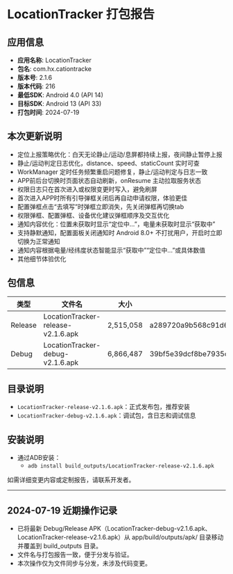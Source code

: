 # LocationTracker 打包报告

## 应用信息
- **应用名称**: LocationTracker
- **包名**: com.hx.cationtracke
- **版本号**: 2.1.6
- **版本代码**: 216
- **最低SDK**: Android 4.0 (API 14)
- **目标SDK**: Android 13 (API 33)
- **打包时间**: 2024-07-19

## 本次更新说明
- 定位上报策略优化：白天无论静止/运动/息屏都持续上报，夜间静止暂停上报
- 静止/运动判定日志优化，distance、speed、staticCount 实时可查
- WorkManager 定时任务频繁重启问题修复，静止/运动判定与日志一致
- APP前后台切换时页面状态自动刷新，onResume 主动拉取服务状态
- 权限日志只在首次进入或权限变更时写入，避免刷屏
- 首次进入APP时所有引导弹框关闭后再自动申请权限，体验更佳
- 配置弹框点击“去填写”时弹框立即消失，先关闭弹框再切换tab
- 权限弹框、配置弹框、设备优化建议弹框顺序及交互优化
- 通知内容优化：位置未获取时显示“定位中...”，电量未获取时显示“获取中”
- 支持静默通知，配置面板关闭通知时 Android 8.0+ 不打扰用户，开启时立即切换为正常通知
- 通知内容根据电量/经纬度状态智能显示“获取中”“定位中...”或具体数值
- 其他细节体验优化

## 包信息

| 类型   | 文件名                                 | 大小      | SHA256                                      |
|--------|----------------------------------------|-----------|----------------------------------------------|
| Release| LocationTracker-release-v2.1.6.apk     | 2,515,058 | a289720a9b568c91d62b7ad88775fbd334483f5ff910468c6cfea3de18baaf5a |
| Debug  | LocationTracker-debug-v2.1.6.apk       | 6,866,487 | 39bf5e39dcf8be7935d50cf0ff30d8b8f83379d124eacff3fd45ef8cdc9b56f9 |

## 目录说明
- `LocationTracker-release-v2.1.6.apk`：正式发布包，推荐安装
- `LocationTracker-debug-v2.1.6.apk`：调试包，含日志和调试信息

## 安装说明
- 通过ADB安装：
  - `adb install build_outputs/LocationTracker-release-v2.1.6.apk`

如需详细变更内容或定制报告，请联系开发者。

---

## 2024-07-19 近期操作记录
- 已将最新 Debug/Release APK（LocationTracker-debug-v2.1.6.apk、LocationTracker-release-v2.1.6.apk）从 app/build/outputs/apk/ 目录移动并覆盖到 build_outputs 目录。
- 文件名与打包报告一致，便于分发与验证。
- 本次操作仅为文件同步与分发，未涉及代码变更。 